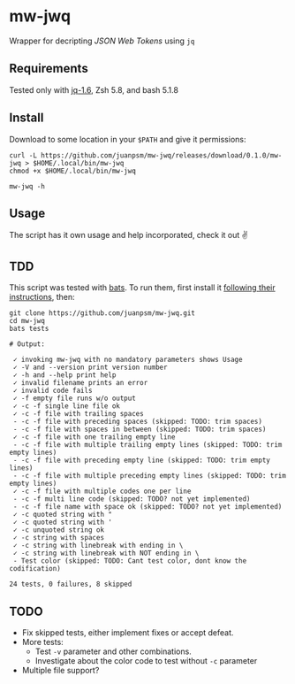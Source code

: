 # mw-jwq
Wrapper for decripting *JSON Web Tokens* using `jq`

## Requirements
Tested only with [jq-1.6](https://stedolan.github.io/jq/), Zsh 5.8, and bash 5.1.8

## Install

Download to some location in your `$PATH` and give it permissions:

```console
curl -L https://github.com/juanpsm/mw-jwq/releases/download/0.1.0/mw-jwq > $HOME/.local/bin/mw-jwq
chmod +x $HOME/.local/bin/mw-jwq

mw-jwq -h
```
## Usage

The script has it own usage and help incorporated, check it out ✌️

## TDD

This script was tested with [bats](https://github.com/sstephenson/bats). To run them, first install it
[following their instructions](https://github.com/sstephenson/bats#installing-bats-from-source),
then:

```console
git clone https://github.com/juanpsm/mw-jwq.git
cd mw-jwq
bats tests

# Output:

 ✓ invoking mw-jwq with no mandatory parameters shows Usage
 ✓ -V and --version print version number
 ✓ -h and --help print help
 ✓ invalid filename prints an error
 ✓ invalid code fails
 ✓ -f empty file runs w/o output
 ✓ -c -f single line file ok
 ✓ -c -f file with trailing spaces
 - -c -f file with preceding spaces (skipped: TODO: trim spaces)
 - -c -f file with spaces in between (skipped: TODO: trim spaces)
 ✓ -c -f file with one trailing empty line
 - -c -f file with multiple trailing empty lines (skipped: TODO: trim empty lines)
 - -c -f file with preceding empty line (skipped: TODO: trim empty lines)
 - -c -f file with multiple preceding empty lines (skipped: TODO: trim empty lines)
 ✓ -c -f file with multiple codes one per line
 - -c -f multi line code (skipped: TODO? not yet implemented)
 - -c -f file name with space ok (skipped: TODO? not yet implemented)
 ✓ -c quoted string with "
 ✓ -c quoted string with '
 ✓ -c unquoted string ok
 ✓ -c string with spaces
 ✓ -c string with linebreak with ending in \
 ✓ -c string with linebreak with NOT ending in \
 - Test color (skipped: TODO: Cant test color, dont know the codification)

24 tests, 0 failures, 8 skipped
```

## TODO

* Fix skipped tests, either implement fixes or accept defeat.
* More tests:
  * Test `-v` parameter and other combinations.
  * Investigate about the color code to test without `-c` parameter
* Multiple file support?
